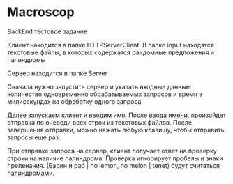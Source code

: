 # Macroscop
BackEnd тестовое задание

Клиент находится в папке HTTPServerClient. В папке input находятся текстовые файлы, в которых содержатся рандомные предложения и палиндромы

Сервер находится в папке Server

Сначала нужно запустить сервер и указать входные данные: количество одновременно обрабатываемых запросов и время в милисекундах на обработку одного запроса

Далее запускаем клиент и вводим имя. После ввода имени, произойдет отправка по очереди всех строк из текстовых файлов. После завершения отправки, можно нажать любую клавишу, чтобы отправить запросы еще раз.

При отправке запроса на сервер, клиент получает ответ на проверку строки на наличие палиндрома. Проверка игнорирует пробелы и знаки препенания. (Барин и раб | no lemon, no melon | tenet) будут считаться палиндромами.
